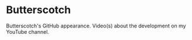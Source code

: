 # Butterscotch
Butterscotch's GitHub appearance.
Video(s) about the development on my YouTube channel.
